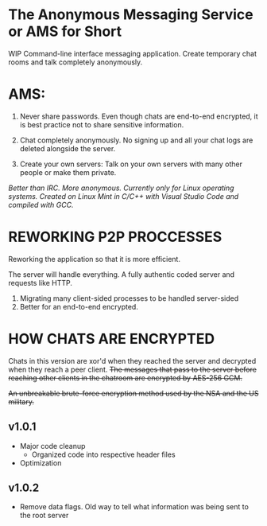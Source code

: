 # The Anonymous Messaging Service or AMS for Short
WIP Command-line interface messaging application. Create temporary chat rooms and talk completely anonymously.

# AMS:

1. Never share passwords. Even though chats are end-to-end encrypted, it is best practice not to share sensitive information.

2. Chat completely anonymously. No signing up and all your chat logs are deleted alongside the server.

3. Create your own servers: Talk on your own servers with many other people or make them private.

_Better than IRC. More anonymous.
Currently only for Linux operating systems.
Created on Linux Mint in C/C++ with Visual Studio Code and compiled with GCC._

# REWORKING P2P PROCCESSES
Reworking the application so that it is more efficient.

The server will handle everything. A fully authentic coded server and requests like HTTP.
1. Migrating many client-sided processes to be handled server-sided
2. Better for an end-to-end encrypted.

# HOW CHATS ARE ENCRYPTED
Chats in this version are xor'd when they reached the server and decrypted when they reach a peer client.
~~The messages that pass to the server before reaching other clients in the chatroom are encrypted by AES-256 GCM.~~

~~An unbreakable brute-force encryption method used by the NSA and the US military.~~

## v1.0.1
- Major code cleanup
  - Organized code into respective header files
- Optimization

## v1.0.2
- Remove data flags. Old way to tell what information was being sent to the root server
